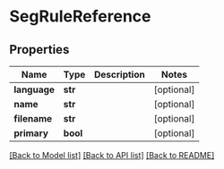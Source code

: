 # SegRuleReference

## Properties
Name | Type | Description | Notes
------------ | ------------- | ------------- | -------------
**language** | **str** |  | [optional] 
**name** | **str** |  | [optional] 
**filename** | **str** |  | [optional] 
**primary** | **bool** |  | [optional] 

[[Back to Model list]](../README.md#documentation-for-models) [[Back to API list]](../README.md#documentation-for-api-endpoints) [[Back to README]](../README.md)



